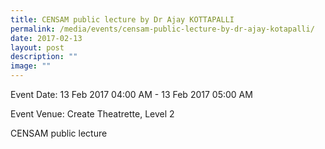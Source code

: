 ```yaml
---
title: CENSAM public lecture by Dr Ajay KOTTAPALLI
permalink: /media/events/censam-public-lecture-by-dr-ajay-kotapalli/
date: 2017-02-13
layout: post
description: ""
image: ""
---
```


Event Date: 13 Feb 2017 04:00 AM - 13 Feb 2017 05:00 AM

Event Venue: Create Theatrette, Level 2

CENSAM public lecture